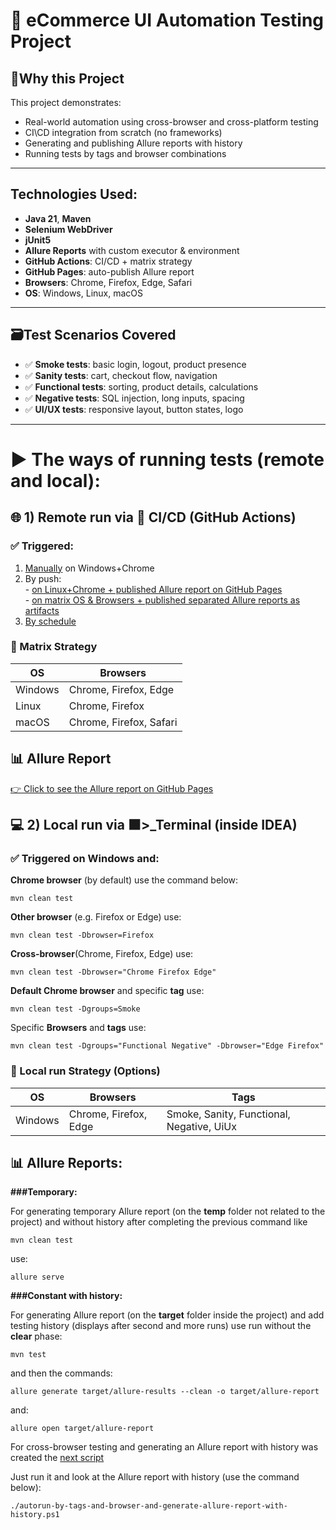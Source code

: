# 🛒 eCommerce UI Automation Testing Project

## 🎯Why this Project
This project demonstrates:
- Real-world automation using cross-browser and cross-platform testing
- CI\CD integration from scratch (no frameworks)
- Generating and publishing Allure reports with history
- Running tests by tags and browser combinations

---

## Technologies Used:
- **Java 21**, **Maven**
- **Selenium WebDriver**
- **jUnit5**
- **Allure Reports** with custom executor & environment
- **GitHub Actions**: CI/CD + matrix strategy
- **GitHub Pages**: auto-publish Allure report
- **Browsers**: Chrome, Firefox, Edge, Safari
- **OS**: Windows, Linux, macOS
---

## 🗃️Test Scenarios Covered
- ✅ **Smoke tests**: basic login, logout, product presence
- ✅ **Sanity tests**: cart, checkout flow, navigation
- ✅ **Functional tests**: sorting, product details, calculations
- ✅ **Negative tests**: SQL injection, long inputs, spacing
- ✅ **UI/UX tests**: responsive layout, button states, logo

---
# ▶️ The ways of running tests (remote and local):
## 🌐 1) Remote run via 🚀 CI/CD (GitHub Actions)
### ✅ Triggered:
1) [Manually](https://github.com/Olexandr29/eCommerce/blob/main/.github/workflows/manually-triggered-run-tests-on-windows.yml) 
on Windows+Chrome 
2) By push:
<br>- [on Linux+Chrome + published Allure report on GitHub Pages](https://github.com/Olexandr29/eCommerce/blob/main/.github/workflows/auto-triggered-by-push-on-linux-chrome-and-publish-allure-report-on-github-pages.yml)
<br>- [on matrix OS & Browsers + published separated Allure reports as artifacts](https://github.com/Olexandr29/eCommerce/blob/main/.github/workflows/auto-triggered-tests-by-push-on-matrix-os-browser.yml)
3) [By schedule](https://github.com/Olexandr29/eCommerce/blob/main/.github/workflows/auto-triggered-tests-by-schedule.yml)

### 🧩 Matrix Strategy
| OS      | Browsers               |
|---------|------------------------|
| Windows | Chrome, Firefox, Edge  |
| Linux   | Chrome, Firefox        |
| macOS   | Chrome, Firefox, Safari|

## 📊 Allure Report
[👉 Click to see the Allure report on GitHub Pages](https://olexandr29.github.io/eCommerce/)

## 💻 2) Local run via ⬛>_Terminal (inside IDEA)
### ✅ Triggered on Windows and:

**Chrome browser** (by default) use the command below:
```
mvn clean test
```
**Other browser** (e.g. Firefox or Edge) use:
```
mvn clean test -Dbrowser=Firefox
```
**Cross-browser**(Chrome, Firefox, Edge) use:
```
mvn clean test -Dbrowser="Chrome Firefox Edge"
```
**Default Chrome browser** and specific **tag** use:
```
mvn clean test -Dgroups=Smoke
```
Specific **Browsers** and **tags** use:
```
mvn clean test -Dgroups="Functional Negative" -Dbrowser="Edge Firefox"
```

### 🧩 Local run Strategy (Options)
| OS      | Browsers        | Tags                                    |
|---------|-----------------------|-----------------------------------|
| Windows | Chrome, Firefox, Edge | Smoke, Sanity, Functional, Negative, UiUx |

## 📊 Allure Reports:
**###Temporary:**

For generating temporary Allure report (on the **temp** folder not related to the project) and without history
after completing the previous command like
```
mvn clean test
```
use:
```
allure serve
```
**###Constant with history:**

For generating Allure report (on the **target** folder inside the project) and add testing history (displays after second and more runs)
use run without the **clear** phase:
```
mvn test
```
and then the commands:
```
allure generate target/allure-results --clean -o target/allure-report
```
and:
```
allure open target/allure-report
```

For cross-browser testing and generating an Allure report with history 
was created the [next script](https://github.com/Olexandr29/eCommerce/blob/main/autorun-by-tags-and-browser-and-generate-allure-report-with-history.ps1)

Just run it and look at the Allure report with history (use the command below):
```
./autorun-by-tags-and-browser-and-generate-allure-report-with-history.ps1
```
